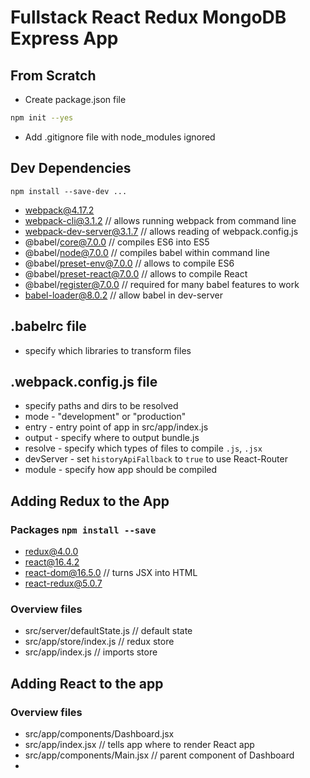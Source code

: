 # Fullstack React Redux MongoDB Express App

## From Scratch
* Create package.json file
```bash
npm init --yes
```
* Add .gitignore file with node_modules ignored

## Dev Dependencies 
`npm install --save-dev ...`
* webpack@4.17.2
* webpack-cli@3.1.2 // allows running webpack from command line
* webpack-dev-server@3.1.7 // allows reading of webpack.config.js
* @babel/core@7.0.0 // compiles ES6 into ES5
* @babel/node@7.0.0 // compiles babel within command line
* @babel/preset-env@7.0.0 // allows to compile ES6
* @babel/preset-react@7.0.0 // allows to compile React
* @babel/register@7.0.0 // required for many babel features to work
* babel-loader@8.0.2 // allow babel in dev-server

## .babelrc file
* specify which libraries to transform files

## .webpack.config.js file
* specify paths and dirs to be resolved
* mode - "development" or "production"
* entry - entry point of app in src/app/index.js
* output - specify where to output bundle.js
* resolve - specify which types of files to compile `.js`, `.jsx`
* devServer - set `historyApiFallback` to `true` to use React-Router
* module - specify how app should be compiled

## Adding Redux to the App
### Packages `npm install --save`
* redux@4.0.0
* react@16.4.2
* react-dom@16.5.0 // turns JSX into HTML
* react-redux@5.0.7

### Overview files
* src/server/defaultState.js // default state
* src/app/store/index.js // redux store
* src/app/index.js // imports store
 
## Adding React to the app
### Overview files
* src/app/components/Dashboard.jsx
* src/app/index.jsx // tells app where to render React app
* src/app/components/Main.jsx // parent component of Dashboard
* 

